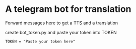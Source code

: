 # A telegram bot for translation

Forward messages here to get a TTS and a translation

create bot_token.py and paste your token into TOKEN

    TOKEN = "Paste your token here"
